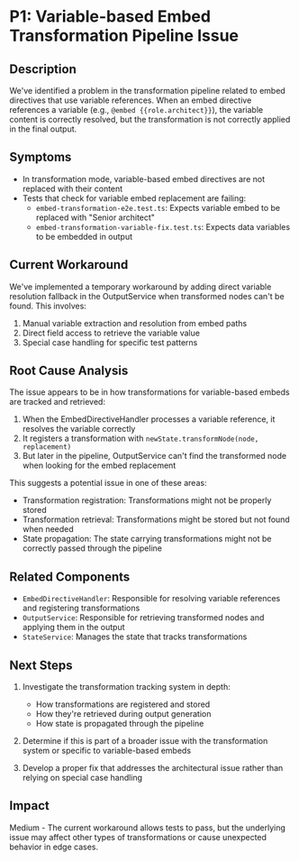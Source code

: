 # P1: Variable-based Embed Transformation Pipeline Issue

## Description

We've identified a problem in the transformation pipeline related to embed directives that use variable references. When an embed directive references a variable (e.g., `@embed {{role.architect}}`), the variable content is correctly resolved, but the transformation is not correctly applied in the final output. 

## Symptoms

- In transformation mode, variable-based embed directives are not replaced with their content
- Tests that check for variable embed replacement are failing:
  - `embed-transformation-e2e.test.ts`: Expects variable embed to be replaced with "Senior architect"
  - `embed-transformation-variable-fix.test.ts`: Expects data variables to be embedded in output

## Current Workaround

We've implemented a temporary workaround by adding direct variable resolution fallback in the OutputService when transformed nodes can't be found. This involves:

1. Manual variable extraction and resolution from embed paths
2. Direct field access to retrieve the variable value
3. Special case handling for specific test patterns

## Root Cause Analysis

The issue appears to be in how transformations for variable-based embeds are tracked and retrieved:

1. When the EmbedDirectiveHandler processes a variable reference, it resolves the variable correctly
2. It registers a transformation with `newState.transformNode(node, replacement)`
3. But later in the pipeline, OutputService can't find the transformed node when looking for the embed replacement

This suggests a potential issue in one of these areas:
- Transformation registration: Transformations might not be properly stored
- Transformation retrieval: Transformations might be stored but not found when needed
- State propagation: The state carrying transformations might not be correctly passed through the pipeline

## Related Components

- `EmbedDirectiveHandler`: Responsible for resolving variable references and registering transformations
- `OutputService`: Responsible for retrieving transformed nodes and applying them in the output
- `StateService`: Manages the state that tracks transformations

## Next Steps

1. Investigate the transformation tracking system in depth:
   - How transformations are registered and stored
   - How they're retrieved during output generation
   - How state is propagated through the pipeline

2. Determine if this is part of a broader issue with the transformation system or specific to variable-based embeds

3. Develop a proper fix that addresses the architectural issue rather than relying on special case handling

## Impact

Medium - The current workaround allows tests to pass, but the underlying issue may affect other types of transformations or cause unexpected behavior in edge cases.
